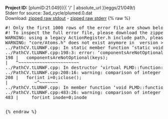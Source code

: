 **Project ID:** [plumID:21.049]({{ '/' | absolute_url }}eggs/21/049/)  
Stderr for source:  3ad_cycle/plumed.0.dat   
Download: [zipped raw stdout](plumed.0.dat.plumed.stdout.txt.zip) - [zipped raw stderr](plumed.0.dat.plumed.stderr.txt.zip) 
{% raw %}
<pre>
#! Only the first 1000 rows of the error file are shown below
#! To inspect the full error file, please download the zipped raw stderr file above
WARNING: using a legacy ActionRegister.h include path, please use <<#include "core/ActionRegister.h">>
WARNING: "core/Atoms.h" does not exist anymore in  version >=2.10, you should change your code.
../PathCV.tLUNWF.cpp: In static member function ‘static void PLMD::function::PathCV::registerKeywords(PLMD::Keywords&)’:
../PathCV.tLUNWF.cpp:198:3: error: ‘componentsAreNotOptional’ was not declared in this scope
198 |   componentsAreNotOptional(keys);
|   ^~~~~~~~~~~~~~~~~~~~~~~~
../PathCV.tLUNWF.cpp: In destructor ‘virtual PLMD::function::PathCV::~PathCV()’:
../PathCV.tLUNWF.cpp:208:16: warning: comparison of integer expressions of different signedness: ‘int’ and ‘unsigned int’ [-Wsign-compare]
208 |   for(int i=0;i<mw_n_;++i){
|               ~^~~~~~
../PathCV.tLUNWF.cpp: In constructor ‘PLMD::function::PathCV::PathCV(const PLMD::ActionOptions&)’:
../PathCV.tLUNWF.cpp:236:16: warning: comparison of integer expressions of different signedness: ‘int’ and ‘unsigned int’ [-Wsign-compare]
236 |   for(int i=0;i<mw_n_;++i){
|               ~^~~~~~
../PathCV.tLUNWF.cpp:259:11: warning: comparison of integer expressions of different signedness: ‘int’ and ‘unsigned int’ [-Wsign-compare]
259 |       if(i==mw_id_) ifiles[i]->close();
|          ~^~~~~~~~
../PathCV.tLUNWF.cpp: In member function ‘void PLMD::function::PathCV::generatePath()’:
../PathCV.tLUNWF.cpp:483:26: warning: comparison of integer expressions of different signedness: ‘int’ and ‘unsigned int’ [-Wsign-compare]
483 |     for(int inode=0;inode<nnodes;inode++){
|                     ~~~~~^~~~~~~
../PathCV.tLUNWF.cpp: In member function ‘void PLMD::function::PathCV::readMultipleWalkers()’:
../PathCV.tLUNWF.cpp:941:16: warning: comparison of integer expressions of different signedness: ‘int’ and ‘unsigned int’ [-Wsign-compare]
941 |   for(int i=0;i<mw_n_;++i){
|               ~^~~~~~
../PathCV.tLUNWF.cpp:942:9: warning: comparison of integer expressions of different signedness: ‘int’ and ‘unsigned int’ [-Wsign-compare]
942 |     if(i==mw_id_) continue;
|        ~^~~~~~~~
../PathCV.tLUNWF.cpp:957:5: error: invalid use of incomplete type ‘class PLMD::Communicator’
957 |     comm.Barrier();
|     ^~~~
In file included from /home/runner/opt/include/plumed/function/../core/../tools/OFile.h:25,
from /home/runner/opt/include/plumed/function/../core/../tools/Log.h:25,
from /home/runner/opt/include/plumed/function/../core/Action.h:30,
from /home/runner/opt/include/plumed/function/../core/ActionWithValue.h:25,
from /home/runner/opt/include/plumed/function/Function.h:25,
from ../PathCV.tLUNWF.cpp:22:
/home/runner/opt/include/plumed/function/../core/../tools/FileBase.h:29:7: note: forward declaration of ‘class PLMD::Communicator’
29 | class Communicator;
|       ^~~~~~~~~~~~
../PathCV.tLUNWF.cpp:958:5: error: invalid use of incomplete type ‘class PLMD::Communicator’
958 |     multi_sim_comm.Barrier();
|     ^~~~~~~~~~~~~~
/home/runner/opt/include/plumed/function/../core/../tools/FileBase.h:29:7: note: forward declaration of ‘class PLMD::Communicator’
29 | class Communicator;
|       ^~~~~~~~~~~~
terminate called after throwing an instance of 'PLMD::Plumed::ExceptionError'
what():
(core/PlumedMain.cpp:1502) void PLMD::PlumedMain::load(const std::string&)
An error happened while executing command env PLUMED_ROOT='/home/runner/opt/lib/plumed' PLUMED_VERSION='2.10.0' PLUMED_HTMLDIR='/home/runner/opt/share/doc/plumed' PLUMED_INCLUDEDIR='/home/runner/opt/include' PLUMED_PROGRAM_NAME='plumed' PLUMED_IS_INSTALLED='yes' "/home/runner/opt/lib/plumed"/scripts/mklib.sh -n -o ./../PathCV.2.10.0.so ../PathCV.cpp

[pkrvm7jw40e0xgp:10586] *** Process received signal ***
[pkrvm7jw40e0xgp:10586] Signal: Aborted (6)
[pkrvm7jw40e0xgp:10586] Signal code:  (-6)
[pkrvm7jw40e0xgp:10586] [ 0] /lib/x86_64-linux-gnu/libc.so.6(+0x45330)[0x7f28d9c45330]
[pkrvm7jw40e0xgp:10586] [ 1] /lib/x86_64-linux-gnu/libc.so.6(pthread_kill+0x11c)[0x7f28d9c9eb2c]
[pkrvm7jw40e0xgp:10586] [ 2] /lib/x86_64-linux-gnu/libc.so.6(gsignal+0x1e)[0x7f28d9c4527e]
[pkrvm7jw40e0xgp:10586] [ 3] /lib/x86_64-linux-gnu/libc.so.6(abort+0xdf)[0x7f28d9c288ff]
[pkrvm7jw40e0xgp:10586] [ 4] /lib/x86_64-linux-gnu/libstdc++.so.6(+0xa5ff5)[0x7f28da0a5ff5]
[pkrvm7jw40e0xgp:10586] [ 5] /lib/x86_64-linux-gnu/libstdc++.so.6(+0xbb0da)[0x7f28da0bb0da]
[pkrvm7jw40e0xgp:10586] [ 6] /lib/x86_64-linux-gnu/libstdc++.so.6(_ZSt10unexpectedv+0x0)[0x7f28da0a5a55]
[pkrvm7jw40e0xgp:10586] [ 7] /lib/x86_64-linux-gnu/libstdc++.so.6(+0xa5a6f)[0x7f28da0a5a6f]
[pkrvm7jw40e0xgp:10586] [ 8] plumed(+0x146dd)[0x55b6b65ab6dd]
[pkrvm7jw40e0xgp:10586] [ 9] /lib/x86_64-linux-gnu/libc.so.6(+0x2a1ca)[0x7f28d9c2a1ca]
[pkrvm7jw40e0xgp:10586] [10] /lib/x86_64-linux-gnu/libc.so.6(__libc_start_main+0x8b)[0x7f28d9c2a28b]
[pkrvm7jw40e0xgp:10586] [11] plumed(+0x15365)[0x55b6b65ac365]
[pkrvm7jw40e0xgp:10586] *** End of error message ***
</pre>
{% endraw %}
